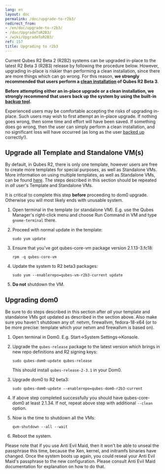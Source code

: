 ```yaml
---
lang: en
layout: doc
permalink: /doc/upgrade-to-r2b3/
redirect_from:
- /en/doc/upgrade-to-r2b3/
- /doc/UpgradeToR2B3/
- /wiki/UpgradeToR2B3/
ref: 157
title: Upgrading to r2b3
---
```


Current Qubes R2 Beta 2 (R2B2) systems can be upgraded in-place to the latest R2 Beta 3 (R2B3) release by following the procedure below. However, upgrading in-place is riskier than performing a clean installation, since there are more things which can go wrong. For this reason, **we strongly recommended that users perform a [clean installation](/doc/installation-guide/) of Qubes R2 Beta 3**.

**Before attempting either an in-place upgrade or a clean installation, we strongly recommend that users back up the system by using the built-in [backup tool](/doc/backup-restore/).**

Experienced users may be comfortable accepting the risks of upgrading in-place. Such users may wish to first attempt an in-place upgrade. If nothing goes wrong, then some time and effort will have been saved. If something does go wrong, then the user can simply perform a clean installation, and no significant loss will have occurred (as long as the user [backed up](/doc/backup-restore/) correctly!).

Upgrade all Template and Standalone VM(s)
-----------------------------------------

By default, in Qubes R2, there is only one template, however users are free to create more templates for special purposes, as well as Standalone VMs. More information on using multiple templates, as well as Standalone VMs, can be found [here](/doc/software-update-vm/). The steps described in this section should be repeated in *all* user's Template and Standalone VMs.

It is critical to complete this step **before** proceeding to dom0 upgrade. Otherwise you will most likely ends with unusable system.

1. Open terminal in the template (or standalone VM). E.g. use the Qubes Manager's right-click menu and choose Run Command in VM and type `gnome-terminal` there.
2. Proceed with normal update in the template:

    ~~~
    sudo yum update
    ~~~

3. Ensure that you've got qubes-core-vm package version 2.1.13-3.fc18:

    ~~~
    rpm -q qubes-core-vm
    ~~~

4. Update the system to R2 beta3 packages:

    ~~~
    sudo yum --enablerepo=qubes-vm-r2b3-current update
    ~~~

5. **Do not** shutdown the VM.

Upgrading dom0
--------------

Be sure to do steps described in this section after *all* your template and standalone VMs got updated as described in the section above. Also make sure you haven't shutdown any of: netvm, firewallvm, fedora-18-x64 (or to be more precise: template which your netvm and firewallvm is based on).

1. Open terminal in Dom0. E.g. Start-\>System Settings-\>Konsole.
2. Upgrade the `qubes-release` package to the latest version which brings in new repo definitions and R2 signing keys:

    ~~~
    sudo qubes-dom0-update qubes-release
    ~~~

    This should install `qubes-release-2-3.1` in your Dom0.

3. Upgrade dom0 to R2 beta3:

    ~~~
    sudo qubes-dom0-update --enablerepo=qubes-dom0-r2b3-current
    ~~~

4. If above step completed successfully you should have qubes-core-dom0 at least 2.1.34. If not, repeat above step with additional `--clean` option.
5. Now is the time to shutdown all the VMs:

    ~~~
    qvm-shutdown --all --wait
    ~~~

6. Reboot the system.

Please note that if you use Anti Evil Maid, then it won't be able to unseal the passphrase this time, because the Xen, kernel, and initramfs binaries have changed. Once the system boots up again, you could reseal your Anti Evil Maid's passphrase to the new configuration. Please consult Anti Evil Maid documentation for explanation on how to do that.
